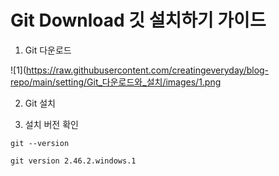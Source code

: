 <!-- title: Git Download 깃 설치하기 가이드 -->

# Git Download 깃 설치하기 가이드

1. Git 다운로드

![1](https://raw.githubusercontent.com/creatingeveryday/blog-repo/main/setting/Git_다운로드와_설치/images/1.png

2. Git 설치

3. 설치 버전 확인
```shell
git --version

git version 2.46.2.windows.1
```
